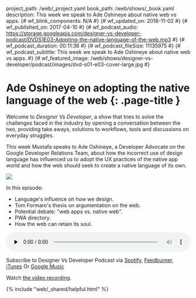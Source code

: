 project_path: /web/_project.yaml
book_path: /web/shows/_book.yaml
description: This week we speak to Ade Oshineye about native web vs apps.
{# wf_blink_components: N/A #}
{# wf_updated_on: 2018-11-02 #}
{# wf_published_on: 2017-04-10 #}
{# wf_podcast_audio: https://storage.googleapis.com/designer-vs-developer-podcast/DVDS1E03-Adopting-the-native-language-of-the-web.mp3 #}
{# wf_podcast_duration: 00:11:36 #}
{# wf_podcast_fileSize: 11135975 #}
{# wf_podcast_subtitle: This week we speak to Ade Oshineye about native web vs apps. #}
{# wf_featured_image: /web/shows/designer-vs-developer/podcast/images/dvd-s01-e03-cover-large.jpg #}

# Ade Oshineye on adopting the native language of the web {: .page-title }

Welcome to _Designer Vs Developer_, a show that tries to solve the challenges
faced in the industry by opening a conversation between the two, providing
take aways, solutions to workflows, tools and discussions on everyday struggles.

This week Mustafa speaks to Ade Oshineye, a Developer Advocate on the Google
Developer Relations Team, about how the incorrect use of design language has
influenced us to adopt the UX practices of the native app world and how the web
should seek to create a native language of its own.

<img 
src="/web/shows/designer-vs-developer/podcast/images/dvd-s01-e03-cover.jpg" 
class="attempt-right">

In this episode:

* Language's influence on how we design.
* Tom Formaro's thesis on argumentation on the web.
* Potential debate: "web apps vs. native web".
* PWA directory.
* How the web can retain its soul.

<audio style="width: 100%" 
src="https://storage.googleapis.com/designer-vs-developer-podcast/
DVDS1E03-Adopting-the-native-language-of-the-web.mp3" controls preload="none">


Subscribe to Designer Vs Developer Podcast via
<a href="http://bit.ly/mustafaOnSpotify">Spotify</a>,
<a href="https://goo.gl/USHXv8">Feedburner</a>, 
<a href="https://goo.gl/1E9U0G">iTunes</a> Or 
<a href="https://goo.gl/qCBlST">
Google Music</a>

Watch <a 
href="https://www.youtube.com/playlist?list=PLNYkxOF6rcIC60856GnLEV5GQXMxc9ByJ">
the video recording</a>.

{% include "web/_shared/helpful.html" %}